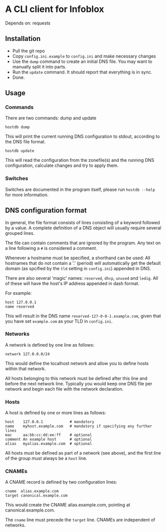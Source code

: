 # A CLI client for Infoblox

Depends on: requests

## Installation
* Pull the git repo
* Copy `config.ini.example` to `config.ini` and make necessary changes
* Use the `dump` command to create an initial DNS file. You may want to manually split it into parts.
* Run the `update` command. It should report that everything is in sync.
* Done.

## Usage
### Commands
There are two commands: dump and update

    hostdb dump

This will print the current running DNS configuration to stdout, according to the DNS file format.

    hostdb update

This will read the configuration from the zonefile(s) and the running DNS configuration, calculate changes and try to apply them.

### Switches
Switches are documented in the program itself, please run `hostdb --help` for more information.

## DNS configuration format
In general, the file format consists of lines consisting of a keyword followed by a value. A complete definition of a DNS object will usually require several grouped lines.

The file can contain comments that are ignored by the program. Any text on a line following a `#` is considered a comment.

Whenever a hostname must be specified, a shorthand can be used: All hostnames that do not contain a '.' (period) will automatically get the default domain (as spcified by the `tld` setting in `config.ini`) appended in DNS.

There are also several 'magic' names: `reserved`, `dhcp`, `unused` and `ledig`. All of these will have the host's IP address appended in dash format.

For example:

    host 127.0.0.1
    name reserved

This will result in the DNS name `reserved-127-0-0-1.example.com`, given that you have set `example.com` as your TLD in `config.ini`.

### Networks
A network is defined by one line as follows:

    network 127.0.0.0/24

This would define the localhost network and allow you to define hosts within that network.

All hosts belonging to this network must be defined after this line and before the next network line. Typically you would keep one DNS file per network and begin each file with the network declaration.

### Hosts
A host is defined by one or more lines as follows:

    host    127.0.0.1            # mandatory
    name    myhost.example.com   # mandatory if specifying any further lines
    mac     aa:bb:cc:dd:ee:ff    # optional
    comment An example host      # optional
    alias   myalias.example.com  # optional

All hosts must be defined as part of a network (see above), and the first line of the group must always be a `host` line.

### CNAMEs
A CNAME record is defined by two configuration lines:

    cname  alias.example.com
    target canonical.example.com

This would create the CNAME alias.example.com, pointing at canonical.example.com.

The `cname` line must precede the `target` line. CNAMEs are independent of networks.
